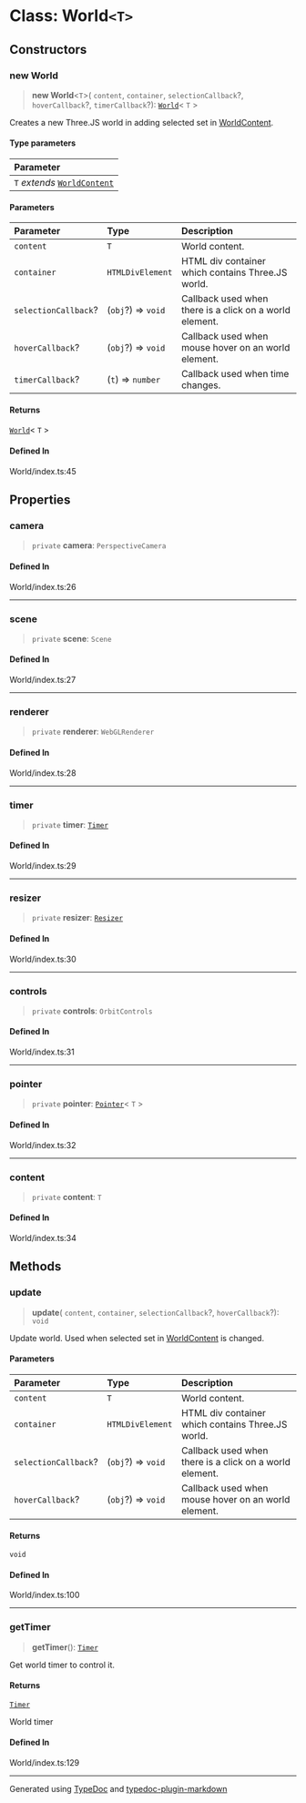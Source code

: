 # Class: World`<T>`

## Constructors

### new World

> **new World**<`T`>(
> `content`,
> `container`,
> `selectionCallback`?,
> `hoverCallback`?,
> `timerCallback`?): [`World`](class.World.md)\< `T` \>

Creates a new Three.JS world in adding selected set in [WorldContent](../interfaces/interface.WorldContent.md).

#### Type parameters

| Parameter                                                               |
| :---------------------------------------------------------------------- |
| `T` _extends_ [`WorldContent`](../interfaces/interface.WorldContent.md) |

#### Parameters

| Parameter            | Type               | Description                                             |
| :------------------- | :----------------- | :------------------------------------------------------ |
| `content`            | `T`                | World content.                                          |
| `container`          | `HTMLDivElement`   | HTML div container which contains Three.JS world.       |
| `selectionCallback`? | (`obj`?) => `void` | Callback used when there is a click on a world element. |
| `hoverCallback`?     | (`obj`?) => `void` | Callback used when mouse hover on an world element.     |
| `timerCallback`?     | (`t`) => `number`  | Callback used when time changes.                        |

#### Returns

[`World`](class.World.md)\< `T` \>

#### Defined In

World/index.ts:45

## Properties

### camera

> `private` **camera**: `PerspectiveCamera`

#### Defined In

World/index.ts:26

---

### scene

> `private` **scene**: `Scene`

#### Defined In

World/index.ts:27

---

### renderer

> `private` **renderer**: `WebGLRenderer`

#### Defined In

World/index.ts:28

---

### timer

> `private` **timer**: [`Timer`](class.Timer.md)

#### Defined In

World/index.ts:29

---

### resizer

> `private` **resizer**: [`Resizer`](class.Resizer.md)

#### Defined In

World/index.ts:30

---

### controls

> `private` **controls**: `OrbitControls`

#### Defined In

World/index.ts:31

---

### pointer

> `private` **pointer**: [`Pointer`](class.Pointer.md)\< `T` \>

#### Defined In

World/index.ts:32

---

### content

> `private` **content**: `T`

#### Defined In

World/index.ts:34

## Methods

### update

> **update**(
> `content`,
> `container`,
> `selectionCallback`?,
> `hoverCallback`?): `void`

Update world. Used when selected set in [WorldContent](../interfaces/interface.WorldContent.md) is changed.

#### Parameters

| Parameter            | Type               | Description                                             |
| :------------------- | :----------------- | :------------------------------------------------------ |
| `content`            | `T`                | World content.                                          |
| `container`          | `HTMLDivElement`   | HTML div container which contains Three.JS world.       |
| `selectionCallback`? | (`obj`?) => `void` | Callback used when there is a click on a world element. |
| `hoverCallback`?     | (`obj`?) => `void` | Callback used when mouse hover on an world element.     |

#### Returns

`void`

#### Defined In

World/index.ts:100

---

### getTimer

> **getTimer**(): [`Timer`](class.Timer.md)

Get world timer to control it.

#### Returns

[`Timer`](class.Timer.md)

World timer

#### Defined In

World/index.ts:129

---

Generated using [TypeDoc](https://typedoc.org/) and [typedoc-plugin-markdown](https://www.npmjs.com/package/typedoc-plugin-markdown)
